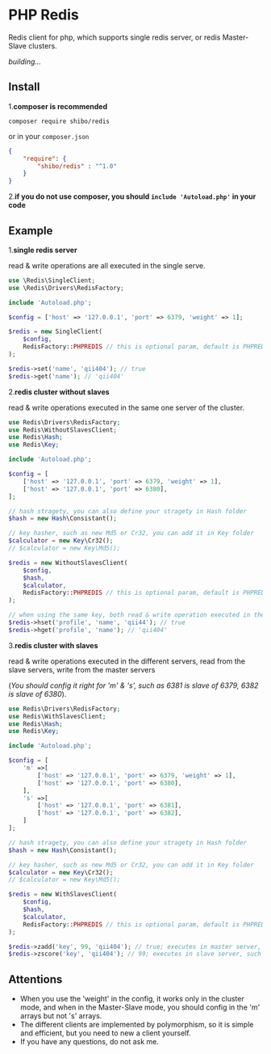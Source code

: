 # PHP Redis
Redis client for php, which supports single redis server, or redis Master-Slave clusters.

*building...*

## Install

1.**composer is recommended**

`composer require shibo/redis`

or in your `composer.json`

```json
{
    "require": {
        "shibo/redis" : "^1.0"
    }
}
```

2.**if you do not use composer, you should `include 'Autoload.php'` in your code**


## Example

1.**single redis server**

read & write operations are all executed in the single serve.

```php
use \Redis\SingleClient;
use \Redis\Drivers\RedisFactory;

include 'Autoload.php';

$config = ['host' => '127.0.0.1', 'port' => 6379, 'weight' => 1];

$redis = new SingleClient(
    $config,
    RedisFactory::PHPREDIS // this is optional param, default is PHPREDIS driver
);

$redis->set('name', 'qii404'); // true
$redis->get('name'); // 'qii404'
```

2.**redis cluster without slaves**

read & write operations executed in the same one server of the cluster.

```php
use Redis\Drivers\RedisFactory;
use Redis\WithoutSlavesClient;
use Redis\Hash;
use Redis\Key;

include 'Autoload.php';

$config = [
    ['host' => '127.0.0.1', 'port' => 6379, 'weight' => 1],
    ['host' => '127.0.0.1', 'port' => 6380],
];

// hash stragety, you can also define your stragety in Hash folder
$hash = new Hash\Consistant();

// key hasher, such as new Md5 or Cr32, you can add it in Key folder
$calculator = new Key\Cr32();
// $calculator = new Key\Md5();

$redis = new WithoutSlavesClient(
    $config,
    $hash,
    $calculator,
    RedisFactory::PHPREDIS // this is optional param, default is PHPREDIS driver
);

// when using the same key, both read & write operation executed in the same server, such as port 6379
$redis->hset('profile', 'name', 'qii44'); // true
$redis->hget('profile', 'name'); // 'qii404'
```

3.**redis cluster with slaves**

read & write operations executed in the different servers, read from the slave servers, write from the master servers

(*You should config it right for 'm' & 's', such as 6381 is slave of 6379, 6382 is slave of 6380*).

```php
use Redis\Drivers\RedisFactory;
use Redis\WithSlavesClient;
use Redis\Hash;
use Redis\Key;

include 'Autoload.php';

$config = [
    'm' =>[
        ['host' => '127.0.0.1', 'port' => 6379, 'weight' => 1],
        ['host' => '127.0.0.1', 'port' => 6380],
    ],
    's' =>[
        ['host' => '127.0.0.1', 'port' => 6381],
        ['host' => '127.0.0.1', 'port' => 6382],
    ]
];

// hash stragety, you can also define your stragety in Hash folder
$hash = new Hash\Consistant();

// key hasher, such as new Md5 or Cr32, you can add it in Key folder
$calculator = new Key\Cr32();
// $calculator = new Key\Md5();

$redis = new WithSlavesClient(
    $config,
    $hash,
    $calculator,
    RedisFactory::PHPREDIS // this is optional param, default is PHPREDIS driver
);

$redis->zadd('key', 99, 'qii404'); // true; executes in master server, such as port 6379
$redis->zscore('key', 'qii404'); // 99; executes in slave server, such as port 6381
```

## Attentions

- When you use the 'weight' in the config, it works only in the cluster mode, and when in the Master-Slave mode, you should config in the 'm' arrays but not 's' arrays.
- The different clients are implemented by polymorphism, so it is simple and efficient, but you need to new a client yourself.
- If you have any questions, do not ask me.
